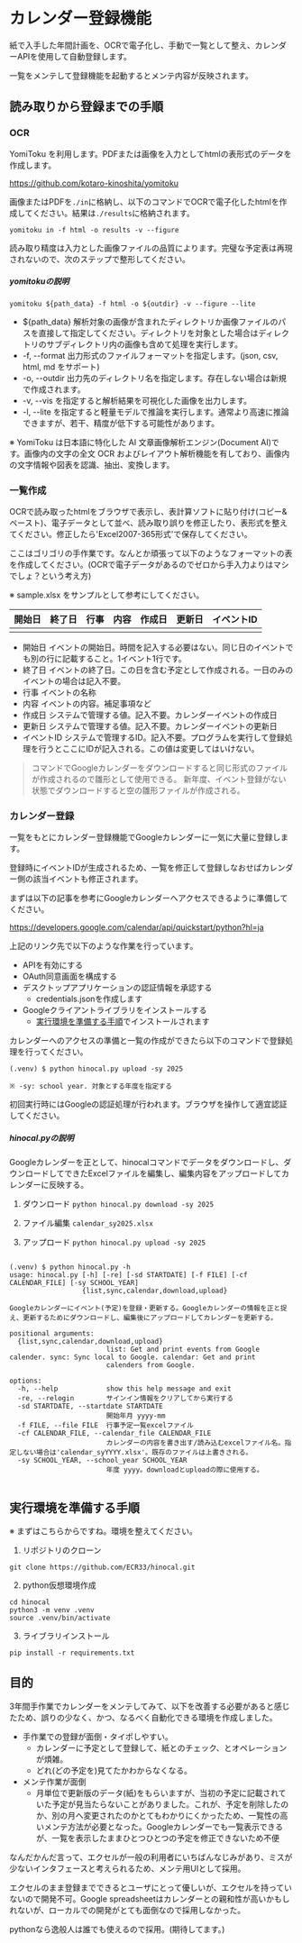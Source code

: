 # カレンダー登録機能

紙で入手した年間計画を、OCRで電子化し、手動で一覧として整え、カレンダーAPIを使用して自動登録します。

一覧をメンテして登録機能を起動するとメンテ内容が反映されます。

## 読み取りから登録までの手順

### OCR

YomiToku を利用します。PDFまたは画像を入力としてhtmlの表形式のデータを作成します。

https://github.com/kotaro-kinoshita/yomitoku

画像またはPDFを```./in```に格納し、以下のコマンドでOCRで電子化したhtmlを作成してください。結果は```./results```に格納されます。

```
yomitoku in -f html -o results -v --figure
```

読み取り精度は入力とした画像ファイルの品質によります。完璧な予定表は再現されないので、次のステップで整形してください。

##### yomitokuの説明

```
yomitoku ${path_data} -f html -o ${outdir} -v --figure --lite
```

- ${path_data} 解析対象の画像が含まれたディレクトリか画像ファイルのパスを直接して指定してください。ディレクトリを対象とした場合はディレクトリのサブディレクトリ内の画像も含めて処理を実行します。
- -f, --format 出力形式のファイルフォーマットを指定します。(json, csv, html, md をサポート)
- -o, --outdir 出力先のディレクトリ名を指定します。存在しない場合は新規で作成されます。
- -v, --vis を指定すると解析結果を可視化した画像を出力します。
- -l, --lite を指定すると軽量モデルで推論を実行します。通常より高速に推論できますが、若干、精度が低下する可能性があります。



※ YomiToku は日本語に特化した AI 文章画像解析エンジン(Document AI)です。画像内の文字の全文 OCR およびレイアウト解析機能を有しており、画像内の文字情報や図表を認識、抽出、変換します。

### 一覧作成

OCRで読み取ったhtmlをブラウザで表示し、表計算ソフトに貼り付け(コピー&ペースト)、電子データとして並べ、読み取り誤りを修正したり、表形式を整えてください。修正したら'Excel2007-365形式'で保存してください。

ここはゴリゴリの手作業です。なんとか頑張って以下のようなフォーマットの表を作成してください。(OCRで電子データがあるのでゼロから手入力よりはマシでしょ？という考え方)

※ sample.xlsx をサンプルとして参考にしてください。


| 開始日 | 終了日 | 行事 | 内容 | 作成日 | 更新日 | イベントID |
| ------ | ------ | ---- | ---- | ------ | ------ | ---------- |
|        |        |      |      |        |        |            |

- 開始日
  イベントの開始日。時間を記入する必要はない。同じ日のイベントでも別の行に記載すること。1イベント1行です。
- 終了日
  イベントの終了日。この日を含む予定として作成される。一日のみのイベントの場合は記入不要。
- 行事
  イベントの名称
- 内容
  イベントの内容。補足事項など
- 作成日
  システムで管理する値。記入不要。カレンダーイベントの作成日
- 更新日
  システムで管理する値。記入不要。カレンダーイベントの更新日
- イベントID
  システムで管理するID。記入不要。プログラムを実行して登録処理を行うとここにIDが記入される。この値は変更してはいけない。

> コマンドでGoogleカレンダーをダウンロードすると同じ形式のファイルが作成されるので雛形として使用できる。
> 新年度、イベント登録がない状態でダウンロードすると空の雛形ファイルが作成される。



### カレンダー登録

一覧をもとにカレンダー登録機能でGoogleカレンダーに一気に大量に登録します。

登録時にイベントIDが生成されるため、一覧を修正して登録しなおせばカレンダー側の該当イベントも修正されます。

まずは以下の記事を参考にGoogleカレンダーへアクセスできるように準備してください。

https://developers.google.com/calendar/api/quickstart/python?hl=ja

上記のリンク先で以下のような作業を行っています。

- APIを有効にする
- OAuth同意画面を構成する
- デスクトップアプリケーションの認証情報を承認する
  - credentials.jsonを作成します
- Googleクライアントライブラリをインストールする
  - [実行環境を準備する手順](#実行環境を準備する手順)でインストールされます


カレンダーへのアクセスの準備と一覧の作成ができたら以下のコマンドで登録処理を行ってください。

```
(.venv) $ python hinocal.py upload -sy 2025

※ -sy: school year. 対象とする年度を指定する
```

初回実行時にはGoogleの認証処理が行われます。ブラウザを操作して適宜認証してください。


##### hinocal.pyの説明

Googleカレンダーを正として、hinocalコマンドでデータをダウンロードし、ダウンロードしてできたExcelファイルを編集し、編集内容をアップロードしてカレンダーに反映する。

1. ダウンロード
  ```python hinocal.py download -sy 2025```

2. ファイル編集
   ```calendar_sy2025.xlsx```

3. アップロード
  ```python hinocal.py upload -sy 2025```


```

(.venv) $ python hinocal.py -h
usage: hinocal.py [-h] [-re] [-sd STARTDATE] [-f FILE] [-cf CALENDAR_FILE] [-sy SCHOOL_YEAR]
                  {list,sync,calendar,download,upload}

Googleカレンダーにイベント(予定)を登録・更新する。Googleカレンダーの情報を正と捉え、更新するためにダウンロードし、編集後にアップロードしてカレンダーを更新する。

positional arguments:
  {list,sync,calendar,download,upload}
                        list: Get and print events from Google calender. sync: Sync local to Google. calendar: Get and print
                        calenders from Google.

options:
  -h, --help            show this help message and exit
  -re, --relogin        サインイン情報をクリアしてから実行する
  -sd STARTDATE, --startdate STARTDATE
                        開始年月 yyyy-mm
  -f FILE, --file FILE  行事予定一覧excelファイル
  -cf CALENDAR_FILE, --calendar_file CALENDAR_FILE
                        カレンダーの内容を書き出す/読み込むexcelファイル名。指定しない場合は'calendar_syYYYY.xlsx'。既存のファイルは上書きされる。
  -sy SCHOOL_YEAR, --school_year SCHOOL_YEAR
                        年度 yyyy。downloadとuploadの際に使用する。


```

## 実行環境を準備する手順

※ まずはこちらからですね。環境を整えてください。

1. リポジトリのクローン

```
git clone https://github.com/ECR33/hinocal.git
```

2. python仮想環境作成

```
cd hinocal
python3 -m venv .venv
source .venv/bin/activate
```

3. ライブラリインストール

```
pip install -r requirements.txt
```

## 目的

3年間手作業でカレンダーをメンテしてみて、以下を改善する必要があると感じたため、誤りの少なく、かつ、なるべく自動化できる環境を作成しました。

- 手作業での登録が面倒・タイポしやすい。
  - カレンダーに予定として登録して、紙とのチェック、とオペレーションが煩雑。
  - どれ(どの予定を)見てたかわからなくなる。
- メンテ作業が面倒
  - 月単位で更新版のデータ(紙)をもらいますが、当初の予定に記載されていた予定が見当たらないことがありました。これが、予定を削除したのか、別の月へ変更されたのかとてもわかりにくかったため、一覧性の高いメンテ方法が必要となった。Googleカレンダーでも一覧表示できるが、一覧を表示したままひとつひとつの予定を修正できないため不便

なんだかんだ言って、エクセルが一般の利用者にいちばんなじみがあり、ミスが少ないインタフェースと考えられるため、メンテ用UIとして採用。

エクセルのまま登録までできるとユーザにとって優しいが、エクセルを持っていないので開発不可。Google spreadsheetはカレンダーとの親和性が高いかもしれないが、ローカルでの開発がとても面倒なので採用しなかった。

pythonなら逸般人は誰でも使えるので採用。(期待してます。)
